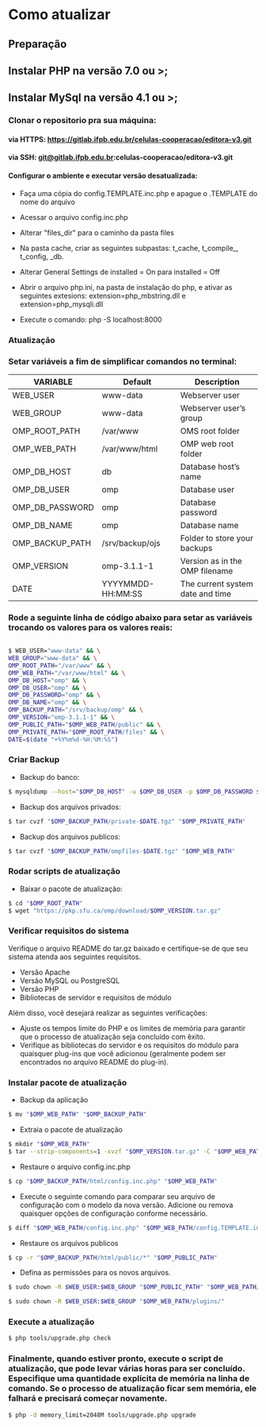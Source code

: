 # Como atualizar

## Preparação 

## Instalar PHP na versão 7.0 ou >;

## Instalar MySql na versão 4.1 ou >;

### Clonar o repositorio pra sua máquina: 
#### via HTTPS: https://gitlab.ifpb.edu.br/celulas-cooperacao/editora-v3.git

#### via SSH: git@gitlab.ifpb.edu.br:celulas-cooperacao/editora-v3.git

#### Configurar o ambiente e executar versão desatualizada:
- Faça uma cópia do config.TEMPLATE.inc.php e apague o .TEMPLATE do nome do arquivo

- Acessar o arquivo config.inc.php

- Alterar "files_dir" para o caminho da pasta files

- Na pasta cache, criar as seguintes subpastas: t_cache, t_compile_, t_config, _db.

- Alterar General Settings de installed = On para installed = Off

- Abrir o arquivo php.ini, na pasta de instalação do php, e ativar as seguintes extesions: extension=php_mbstring.dll e extension=php_mysqli.dll

- Execute o comando: php -S localhost:8000

### Atualização

### Setar variáveis a fim de simplificar comandos no terminal: 

| VARIABLE        | Default             | Description                          |
| --------------- | ------------------- | ------------------------------------ |
| WEB_USER        | www-data            | Webserver user                       |
| WEB_GROUP       | www-data            | Webserver user’s group               |
| OMP_ROOT_PATH   | /var/www            | OMS root folder                      |
| OMP_WEB_PATH    | /var/www/html       | OMP web root folder                  |
| OMP_DB_HOST     | db                  | Database host’s name                 |
| OMP_DB_USER     | omp                 | Database user                        |
| OMP_DB_PASSWORD | omp              | Database password                    |
| OMP_DB_NAME     | omp                 | Database name                        |
| OMP_BACKUP_PATH | /srv/backup/ojs     | Folder to store your backups         |
| OMP_VERSION     | omp-3.1.1-1         | Version as in the OMP filename       |
| DATE            | YYYYMMDD-HH:MM:SS   | The current system date and time     |


### Rode a seguinte linha de código abaixo para setar as variáveis trocando os valores para os valores reais:

```bash

$ WEB_USER="www-data" && \
WEB_GROUP="www-data" && \
OMP_ROOT_PATH="/var/www" && \
OMP_WEB_PATH="/var/www/html" && \
OMP_DB_HOST="omp" && \
OMP_DB_USER="omp" && \
OMP_DB_PASSWORD="omp" && \
OMP_DB_NAME="omp" && \
OMP_BACKUP_PATH="/srv/backup/omp" && \
OMP_VERSION="omp-3.1.1-1" && \
OMP_PUBLIC_PATH="$OMP_WEB_PATH/public" && \
OMP_PRIVATE_PATH="$OMP_ROOT_PATH/files" && \
DATE=$(date "+%Y%m%d-%H:%M:%S")

```

### Criar Backup

- Backup do banco: 

```bash
$ mysqldump --host="$OMP_DB_HOST" -u $OMP_DB_USER -p $OMP_DB_PASSWORD $OMP_DB_NAME --result-file="$OMP_BACKUP_PATH/backupDB-$DATE.sql"
```

- Backup dos arquivos privados:

```bash
$ tar cvzf "$OMP_BACKUP_PATH/private-$DATE.tgz" "$OMP_PRIVATE_PATH"
```

- Backup dos arquivos publicos:

```bash
$ tar cvzf "$OMP_BACKUP_PATH/ompfiles-$DATE.tgz" "$OMP_WEB_PATH"
```

### Rodar scripts de atualização

- Baixar o pacote de atualização:

```bash
$ cd "$OMP_ROOT_PATH"
$ wget "https://pkp.sfu.ca/omp/download/$OMP_VERSION.tar.gz"
```
### Verificar requisitos do sistema

Verifique o arquivo README do tar.gz baixado e certifique-se de que seu sistema atenda aos seguintes requisitos.

- Versão Apache
- Versão MySQL ou PostgreSQL
- Versão PHP
- Bibliotecas de servidor e requisitos de módulo

Além disso, você desejará realizar as seguintes verificações: 

- Ajuste os tempos limite do PHP e os limites de memória para garantir que o processo de atualização seja concluído com êxito.
- Verifique as bibliotecas do servidor e os requisitos do módulo para quaisquer plug-ins que você adicionou (geralmente podem ser encontrados no arquivo README do plug-in).

### Instalar pacote de atualização

- Backup da aplicação

```bash
$ mv "$OMP_WEB_PATH" "$OMP_BACKUP_PATH"
```

- Extraia o pacote de atualização

```bash
$ mkdir "$OMP_WEB_PATH"
$ tar --strip-components=1 -xvzf "$OMP_VERSION.tar.gz" -C "$OMP_WEB_PATH"
```

- Restaure o arquivo config.inc.php

```bash
$ cp "$OMP_BACKUP_PATH/html/config.inc.php" "$OMP_WEB_PATH"
```

- Execute o seguinte comando para comparar seu arquivo de configuração com o modelo da nova versão. Adicione ou remova quaisquer opções de configuração conforme necessário.

```bash
$ diff "$OMP_WEB_PATH/config.inc.php" "$OMP_WEB_PATH/config.TEMPLATE.inc.php"
```

- Restaure os arquivos publicos

```bash
$ cp -r "$OMP_BACKUP_PATH/html/public/*" "$OMP_PUBLIC_PATH"
```

- Defina as permissões para os novos arquivos.

```bash
$ sudo chown -R $WEB_USER:$WEB_GROUP "$OMP_PUBLIC_PATH" "$OMP_WEB_PATH/cache/"

$ sudo chown -R $WEB_USER:$WEB_GROUP "$OMP_WEB_PATH/plugins/"
```

### Execute a atualização

```bash
$ php tools/upgrade.php check
```

### Finalmente, quando estiver pronto, execute o script de atualização, que pode levar várias horas para ser concluído. Especifique uma quantidade explícita de memória na linha de comando. Se o processo de atualização ficar sem memória, ele falhará e precisará começar novamente.

```bash
$ php -d memory_limit=2048M tools/upgrade.php upgrade
```
